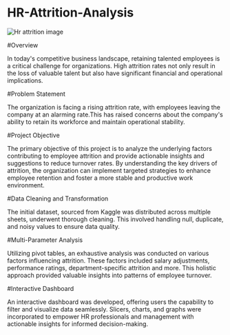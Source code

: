 # HR-Attrition-Analysis


![Hr attrition image](https://github.com/ashishwankhade0011/HR-Attrition-Analysis/assets/160989632/d6fa6678-497d-453f-8fe1-f257790650bf)


#Overview

In today's competitive business landscape, retaining talented employees is a critical challenge for organizations. 
High attrition rates not only result in the loss of valuable talent but also have significant financial and operational implications.

#Problem Statement

The organization is facing a rising attrition rate, with employees leaving the company at an alarming rate.This has
raised concerns about the company's ability to retain its workforce and maintain operational stability.

#Project Objective

The primary objective of this project is to analyze the underlying factors contributing to employee attrition and 
provide actionable insights and suggestions to reduce turnover rates. By understanding the key drivers of attrition,
the organization can implement targeted strategies to enhance employee retention and foster a more stable and productive work environment.


#Data Cleaning and Transformation

The initial dataset, sourced from Kaggle was distributed across multiple sheets, underwent thorough cleaning. This 
involved handling null, duplicate, and noisy values to ensure data quality.


#Multi-Parameter Analysis

Utilizing pivot tables, an exhaustive analysis was conducted on various factors influencing attrition. These factors 
included salary adjustments, performance ratings, department-specific attrition and more. This holistic approach
provided valuable insights into patterns of employee turnover.

#Interactive Dashboard

An interactive dashboard was developed, offering users the capability to filter and visualize data seamlessly. Slicers, charts, and graphs were incorporated to empower HR professionals and management with actionable insights for informed decision-making.






